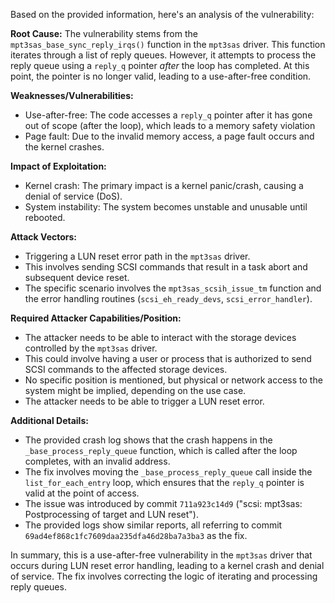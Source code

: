 Based on the provided information, here's an analysis of the vulnerability:

**Root Cause:**
The vulnerability stems from the `mpt3sas_base_sync_reply_irqs()` function in the `mpt3sas` driver. This function iterates through a list of reply queues. However, it attempts to process the reply queue using a `reply_q` pointer *after* the loop has completed. At this point, the pointer is no longer valid, leading to a use-after-free condition.

**Weaknesses/Vulnerabilities:**
- Use-after-free: The code accesses a `reply_q` pointer after it has gone out of scope (after the loop), which leads to a memory safety violation
- Page fault: Due to the invalid memory access, a page fault occurs and the kernel crashes.

**Impact of Exploitation:**
- Kernel crash: The primary impact is a kernel panic/crash, causing a denial of service (DoS).
- System instability: The system becomes unstable and unusable until rebooted.

**Attack Vectors:**
- Triggering a LUN reset error path in the `mpt3sas` driver.
- This involves sending SCSI commands that result in a task abort and subsequent device reset.
- The specific scenario involves the `mpt3sas_scsih_issue_tm` function and the error handling routines (`scsi_eh_ready_devs`, `scsi_error_handler`).

**Required Attacker Capabilities/Position:**
- The attacker needs to be able to interact with the storage devices controlled by the `mpt3sas` driver.
- This could involve having a user or process that is authorized to send SCSI commands to the affected storage devices.
- No specific position is mentioned, but physical or network access to the system might be implied, depending on the use case.
- The attacker needs to be able to trigger a LUN reset error.

**Additional Details:**
- The provided crash log shows that the crash happens in the `_base_process_reply_queue` function, which is called after the loop completes, with an invalid address.
- The fix involves moving the `_base_process_reply_queue` call inside the `list_for_each_entry` loop, which ensures that the `reply_q` pointer is valid at the point of access.
- The issue was introduced by commit `711a923c14d9` ("scsi: mpt3sas: Postprocessing of target and LUN reset").
- The provided logs show similar reports, all referring to commit `69ad4ef868c1fc7609daa235dfa46d28ba7a3ba3` as the fix.

In summary, this is a use-after-free vulnerability in the `mpt3sas` driver that occurs during LUN reset error handling, leading to a kernel crash and denial of service. The fix involves correcting the logic of iterating and processing reply queues.